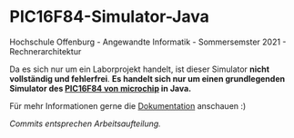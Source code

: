 # PIC16F84-Simulator-Java

Hochschule Offenburg - Angewandte Informatik - Sommersemster 2021 -  Rechnerarchitektur


Da es sich nur um ein Laborprojekt handelt, ist dieser Simulator **nicht vollständig und fehlerfrei**.
**Es handelt sich nur um einen grundlegenden Simulator des [PIC16F84 von microchip](https://www.microchip.com/wwwproducts/en/PIC16F84) in Java.**

Für mehr Informationen gerne die [Dokumentation](/Dokumentation/KesyAntropovRechenarchitekturDoku.pdf) anschauen :) 

*Commits entsprechen Arbeitsaufteilung.*
